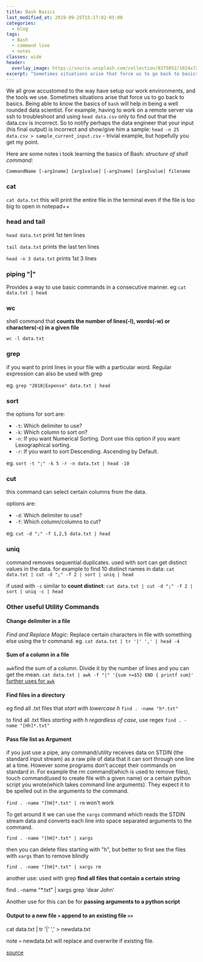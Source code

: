 ```yaml
---
title: Bash Basics
last_modified_at: 2019-09-25T15:17:02-05:00
categories:
  - blog
tags:
  - Bash
  - command line
  - notes
classes: wide
header:
  overlay_image: https://source.unsplash.com/collection/8375052/1024x720
excerpt: "Sometimes situations arise that force us to go back to basics."
---
```

We all grow accustomed to the way have setup our work environments, and the tools we use.
Sometimes situations arise that force us to go back to basics. Being able to know the basics of `bash` will help in being a well rounded data scientist. For example, having to work on a remote server via ssh to troubleshoot and using `head data.csv` only to find out that the data.csv is incorrect. So to notify perhaps the data engineer that your input (his final output) is incorrect and show/give him a sample: `head -n 25 data.csv > sample_current_input.csv` - trivial example, but hopefully you get my point.

Here are some notes i took learning the basics of Bash:
_structure of shell command:_

`CommandName [-arg1name] [arg1value] [-arg2name] [arg2value] filename`

### cat
`cat data.txt` this will print the entire file in the terminal even if the file is too big to open in notepad++

### head and tail
`head data.txt` print 1st ten lines

`tail data.txt` prints the last ten lines

`head -n 3 data.txt` prints 1st 3 lines

### piping "|"
Provides a way to use basic commands in a consecutive manner.
eg `cat data.txt | head`

### wc
shell command that __counts the number of lines(-l), words(-w) or characters(-c) in a given file__

`wc -l data.txt`

### grep
if you want to print lines in your file with a particular word. Regular expression can also be used with grep

eg. `grep "2010|Expense" data.txt | head`

### sort
the options for sort are:
- `-t`: Which delimiter to use?
- `-k`: Which column to sort on?
- `-n`: If you want Numerical Sorting. Dont use this option if you want Lexographical sorting.
- `-r`: If you want to sort Descending. Ascending by Default.

eg. `sort -t ";" -k 5 -r -n data.txt | head -10`

### cut
this command can select certain columns from the data.

options are:
- `-d`: Which delimiter to use?
- `-f`: Which column/columns to cut?

eg. `cut -d ";" -f 1,2,5 data.txt | head`

### uniq
command removes sequential duplicates. used with sort can get distinct values in the data.
for example  to find 10 distinct names in data: `cat data.txt | cut -d ";" -f 2 | sort | uniq | head`

if used with `-c` similar to __count distinct__:
`cat data.txt | cut -d ";" -f 2 | sort | uniq -c | head`

### Other useful Utility Commands
#### Change delimiter in a file
_Find and Replace Magic_: Replace certain characters in file with something else using the tr command.
eg. `cat data.txt | tr '|' ',' | head -4`

#### Sum of a column in a file
`awk`find the sum of a column. Divide it by the number of lines and you can get the mean.
`cat data.txt | awk -f "|" '{sum +=$5} END { printf sum}'`
[further uses for `awk`](http://mlwhiz.com/blog/2015/10/11/shell_basics_for_data_science_2/)
#### Find files in a directory
eg find all .txt files that _start with lowercase h_ `find . -name "h*.txt"`

to find all .txt files _starting with h regardless of case_, use regex `find . -name "[Hh]*.txt"`

#### Pass file list as Argument
if you just use a pipe, any command/utility receives data on STDIN (the standard input stream) as a raw pile of data that it can sort through one line at a time. However some programs don't accept their commands on standard in. For example the rm command(which is used to remove files), touch command(used to create file with a given name) or a certain python script you wrote(which takes command line arguments). They expect it to be spelled out in the arguments to the command.

`find . -name "[hH]*.txt" | rm` won't work

To get around it we can use the `xargs` command which reads the STDIN stream data and converts each line into space separated arguments to the command.

`find . -name "[hH]*.txt" | xargs`

then you can delete files starting with "h", but better to first see the files with `xargs` than to remove blindly

`find . -name "[hH]*.txt" | xargs rm`

another use: used with grep __find all files that contain a certain string__

find . -name "*.txt" | xargs grep 'dear John'

Another use for this can be for __passing arguments to a python script__

#### Output to a new file `>` append to an existing file `>>`
cat data.txt | tr '|' ',' > newdata.txt

note `>` newdata.txt will replace and overwrite if existing file.

[source](http://mlwhiz.com/blog/2015/10/09/shell_basics_for_data_science/)
